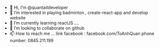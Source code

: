 - 👋 Hi, I’m @quantaitdeveloper
- 👀 I’m interested in playing badminton , create-react-app and develop website
- 🌱 I’m currently learning reactJS ....
- 💞️ I’m looking to collaborate on github
- 📫 How to reach me ...
  link facebook : facebook.com/ToAnhQuan
  phone number: 0845.211.199

